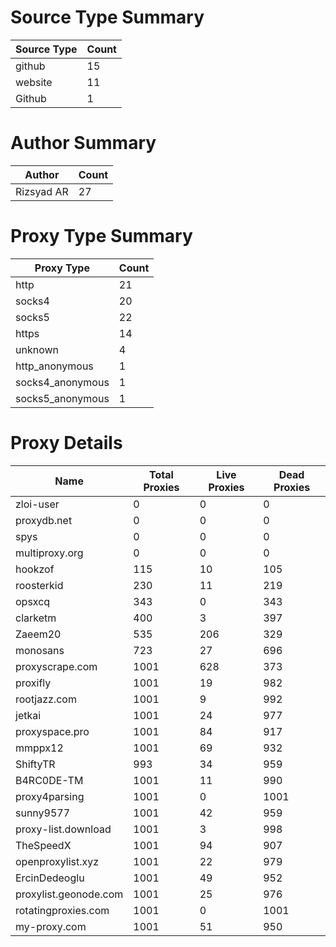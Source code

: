 # Source Type Summary

| Source Type | Count |
|-------------|-------|
| github | 15 |
| website | 11 |
| Github | 1 |


# Author Summary

| Author | Count |
|--------|-------|
| Rizsyad AR | 27 |


# Proxy Type Summary

| Proxy Type | Count |
|------------|-------|
| http | 21 |
| socks4 | 20 |
| socks5 | 22 |
| https | 14 |
| unknown | 4 |
| http_anonymous | 1 |
| socks4_anonymous | 1 |
| socks5_anonymous | 1 |


# Proxy Details

| Name | Total Proxies | Live Proxies | Dead Proxies |
|------|---------------|--------------|---------------|
| zloi-user | 0 | 0 | 0 |
| proxydb.net | 0 | 0 | 0 |
| spys | 0 | 0 | 0 |
| multiproxy.org | 0 | 0 | 0 |
| hookzof | 115 | 10 | 105 |
| roosterkid | 230 | 11 | 219 |
| opsxcq | 343 | 0 | 343 |
| clarketm | 400 | 3 | 397 |
| Zaeem20 | 535 | 206 | 329 |
| monosans | 723 | 27 | 696 |
| proxyscrape.com | 1001 | 628 | 373 |
| proxifly | 1001 | 19 | 982 |
| rootjazz.com | 1001 | 9 | 992 |
| jetkai | 1001 | 24 | 977 |
| proxyspace.pro | 1001 | 84 | 917 |
| mmppx12 | 1001 | 69 | 932 |
| ShiftyTR | 993 | 34 | 959 |
| B4RC0DE-TM | 1001 | 11 | 990 |
| proxy4parsing | 1001 | 0 | 1001 |
| sunny9577 | 1001 | 42 | 959 |
| proxy-list.download | 1001 | 3 | 998 |
| TheSpeedX | 1001 | 94 | 907 |
| openproxylist.xyz | 1001 | 22 | 979 |
| ErcinDedeoglu | 1001 | 49 | 952 |
| proxylist.geonode.com | 1001 | 25 | 976 |
| rotatingproxies.com | 1001 | 0 | 1001 |
| my-proxy.com | 1001 | 51 | 950 |
